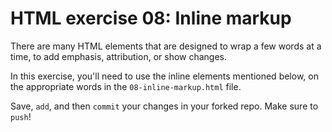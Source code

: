 # HTML exercise 08: Inline markup

There are many HTML elements that are designed to wrap a few words at a time, to add emphasis, attribution, or show changes.

In this exercise, you'll need to use the inline elements mentioned below, on the appropriate words in the `08-inline-markup.html` file.

Save, `add`, and then `commit` your changes in your forked repo. Make sure to `push`!
